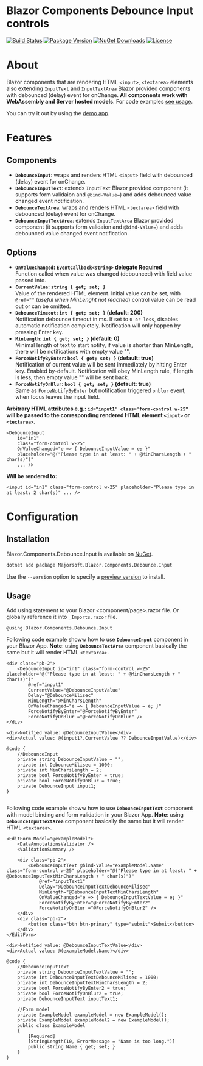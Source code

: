 Blazor Components Debounce Input controls
============
[![Build Status](https://dev.azure.com/major-soft/GitHub/_apis/build/status/blazor-components/blazor-components-build-check)](https://dev.azure.com/major-soft/GitHub/_build/latest?definitionId=6)
[![Package Version](https://img.shields.io/nuget/v/Majorsoft.Blazor.Components.Debounce.Input?label=Latest%20Version)](https://www.nuget.org/packages/Majorsoft.Blazor.Components.Debounce.Input/)
[![NuGet Downloads](https://img.shields.io/nuget/dt/Majorsoft.Blazor.Components.Debounce.Input?label=Downloads)](https://www.nuget.org/packages/Majorsoft.Blazor.Components.Debounce.Input/)
[![License](https://img.shields.io/badge/License-MIT-green.svg)](https://github.com/majorimi/blazor-components/blob/master/LICENSE)

# About

Blazor components that are rendering HTML `<input>`, `<textarea>` elements also extending `InputText` and `InputTextArea` Blazor provided components with debounced (delay) event for onChange. **All components work with WebAssembly and Server hosted models**. For code examples [see usage](https://github.com/majorimi/blazor-components/blob/master/src/Blazor.Components.Tests.Common/DebounceInputPage.razor).

You can try it out by using the [demo app](https://blazorextensions.z6.web.core.windows.net/debounceinput).

# Features

## Components

- **`DebounceInput`**: wraps and renders HTML `<input>` field with debounced (delay) event for onChange.
- **`DebounceInputText`**: extends `InputText` Blazor provided component (it supports form validaion and `@bind-Value=`) and adds debounced value changed event notification.
- **`DebounceTextArea`**: wraps and renders HTML `<textarea>` field with debounced (delay) event for onChange.
- **`DebounceInputTextArea`**: extends `InputTextArea` Blazor provided component (it supports form validaion and `@bind-Value=`) and adds debounced value changed event notification.

## Options

- **`OnValueChanged`: `EventCallback<string>` delegate Required** <br />
  Function called when value was changed (debounced) with field value passed into.
- **`CurrentValue`: `string { get; set; }`** <br />
  Value of the rendered HTML element. Initial value can be set, with `@ref=""` (_useful when MinLenght not reached_) control value can be read out or can be omitted.
- **`DebounceTimeout`: `int { get; set; }` (default: 200)** <br />
  Notification debounce timeout in ms. If set to `0 or less`, disables automatic notification completely. Notification will only happen by pressing Enter key.
- **`MinLength`: `int { get; set; }` (default: 0)** <br />
  Minimal length of text to start notify, if value is shorter than MinLength, there will be notifications with empty value "".
- **`ForceNotifyByEnter`: `bool { get; set; }` (default: true)** <br />
  Notification of current value will be sent immediately by hitting Enter key. Enabled by-default. Notification will obey MinLength rule, if length is less, then empty value "" will be sent back.
- **`ForceNotifyOnBlur`:  `bool { get; set; }` (default: true)** <br />
  Same as `ForceNotifyByEnter` but notification triggered `onblur` event, when focus leaves the input field.

**Arbitrary HTML attributes e.g.: `id="input1" class="form-control w-25"` will be passed to the corresponding rendered HTML element `<input>` or `<textarea>`**.

```
<DebounceInput 
    id="in1"
    class="form-control w-25" 
    OnValueChanged="e => { DebounceInputValue = e; }" 
    placeholder="@("Please type in at least: " + @MinCharsLength + " char(s)")"
    ... />
```

**Will be rendered to:**
```
<input id="in1" class="form-control w-25" placeholder="Please type in at least: 2 char(s)" ... />
```

# Configuration

## Installation

Blazor.Components.Debounce.Input is available on [NuGet](https://www.nuget.org/packages/Majorsoft.Blazor.Components.Debounce.Input/). 

```sh
dotnet add package Majorsoft.Blazor.Components.Debounce.Input
```
Use the `--version` option to specify a [preview version](https://www.nuget.org/packages/Majorsoft.Blazor.Components.Debounce.Input/absoluteLatest) to install.

## Usage

Add using statement to your Blazor <component/page>.razor file. Or globally reference it into `_Imports.razor` file.
```
@using Blazor.Components.Debounce.Input
```

Following code example showw how to use **`DebounceInput`** component in your Blazor App. **Note**: using **`DebounceTextArea`** component basically the same but it will render HTML `<textarea>`.

```
<div class="pb-2">
    <DebounceInput id="in1" class="form-control w-25" placeholder="@("Please type in at least: " + @MinCharsLength + " char(s)")"
        @ref="input1"
        CurrentValue="@DebounceInputValue" 
        Delay="@DebounceMilisec" 
        MinLength="@MinCharsLength"
        OnValueChanged="e => { DebounceInputValue = e; }" 
        ForceNotifyByEnter="@ForceNotifyByEnter"
        ForceNotifyOnBlur ="@ForceNotifyOnBlur" />
</div>

<div>Notified value: @DebounceInputValue</div>
<div>Actual value: @(input1?.CurrentValue ?? DebounceInputValue)</div>
    
@code {
    //DebounceInput
    private string DebounceInputValue = "";
    private int DebounceMilisec = 1000;
    private int MinCharsLength = 2;
    private bool ForceNotifyByEnter = true;
    private bool ForceNotifyOnBlur = true;
    private DebounceInput input1;
}
    
```

Following code example showw how to use **`DebounceInputText`** component with model binding and form validation in your Blazor App. **Note**: using **`DebounceInputTextArea`** component basically the same but it will render HTML `<textarea>`.

```
<EditForm Model="@exampleModel">
    <DataAnnotationsValidator />
    <ValidationSummary />

    <div class="pb-2">
        <DebounceInputText @bind-Value="exampleModel.Name" class="form-control w-25" placeholder="@("Please type in at least: " + @DebounceInputTextMinCharsLength + " char(s)")"
            @ref="inputText1"
            Delay="@DebounceInputTextDebounceMilisec" 
            MinLength="@DebounceInputTextMinCharsLength"
            OnValueChanged="e => { DebounceInputTextValue = e; }" 
            ForceNotifyByEnter="@ForceNotifyByEnter2"
            ForceNotifyOnBlur ="@ForceNotifyOnBlur2" />
    </div>
    <div class="pb-2">
        <button class="btn btn-primary" type="submit">Submit</button>
    </div>
</EditForm>

<div>Notified value: @DebounceInputTextValue</div>
<div>Actual value: @(exampleModel.Name)</div>

@code {
    //DebounceInputText
    private string DebounceInputTextValue = "";
    private int DebounceInputTextDebounceMilisec = 1000;
    private int DebounceInputTextMinCharsLength = 2;
    private bool ForceNotifyByEnter2 = true;
    private bool ForceNotifyOnBlur2 = true;
    private DebounceInputText inputText1;
    
    //Form model
    private ExampleModel exampleModel = new ExampleModel();
    private ExampleModel exampleModel2 = new ExampleModel();
    public class ExampleModel
    {
        [Required]
        [StringLength(10, ErrorMessage = "Name is too long.")]
        public string Name { get; set; }
    }
}

```
